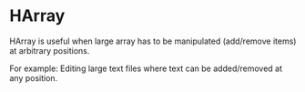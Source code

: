 # HArray

HArray is useful when large array has to be manipulated (add/remove items) at arbitrary positions.

For example: Editing large text files where text can be added/removed at any position. 
